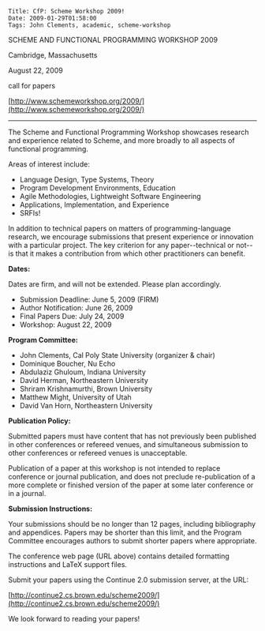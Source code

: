     Title: CfP: Scheme Workshop 2009!
    Date: 2009-01-29T01:58:00
    Tags: John Clements, academic, scheme-workshop

SCHEME AND FUNCTIONAL PROGRAMMING WORKSHOP 2009

Cambridge, Massachusetts

August 22, 2009

call for papers

[http://www.schemeworkshop.org/2009/](http://www.schemeworkshop.org/2009/)

---

The Scheme and Functional Programming Workshop showcases research and
experience related to Scheme, and more broadly to all aspects of functional
programming.

Areas of interest include:

* Language Design, Type Systems, Theory
* Program Development Environments, Education
* Agile Methodologies, Lightweight Software Engineering
* Applications, Implementation, and Experience
* SRFIs!

In addition to technical papers on matters of programming-language research, we
encourage submissions that present experience or innovation with a particular
project. The key criterion for any paper--technical or not--is that it makes a
contribution from which other practitioners can benefit.

**Dates:**

Dates are firm, and will not be extended. Please plan accordingly.

* Submission Deadline: June 5, 2009 (FIRM)
* Author Notification: June 26, 2009
* Final Papers Due: July 24, 2009
* Workshop: August 22, 2009

**Program Committee:**

* John Clements, Cal Poly State University (organizer & chair)
* Dominique Boucher, Nu Echo
* Abdulaziz Ghuloum, Indiana University
* David Herman, Northeastern University
* Shriram Krishnamurthi, Brown University
* Matthew Might, University of Utah
* David Van Horn, Northeastern University

**Publication Policy:**

Submitted papers must have content that has not previously been published in
other conferences or refereed venues, and simultaneous submission to other
conferences or refereed venues is unacceptable.

Publication of a paper at this workshop is not intended to replace conference
or journal publication, and does not preclude re-publication of a more complete
or finished version of the paper at some later conference or in a journal.

**Submission Instructions:**

Your submissions should be no longer than 12 pages, including bibliography and
appendices. Papers may be shorter than this limit, and the Program Committee
encourages authors to submit shorter papers where appropriate.

The conference web page (URL above) contains detailed formatting instructions
and LaTeX support files.

Submit your papers using the Continue 2.0 submission server, at the URL:

[http://continue2.cs.brown.edu/scheme2009/](http://continue2.cs.brown.edu/scheme2009/)

We look forward to reading your papers!
